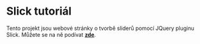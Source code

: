 # Slick tutoriál

Tento projekt jsou webové stránky o tvorbě sliderů pomocí JQuery pluginu Slick. Můžete se na ně podívat __[zde](https://jirkasa.github.io/slick-tutorial)__.